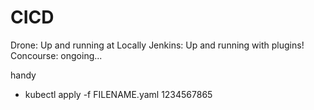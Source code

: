# CICD
Drone: Up and running at Locally
Jenkins: Up and running with plugins!
Concourse: ongoing...

handy
 - kubectl apply -f FILENAME.yaml
1234567865